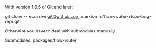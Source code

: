 With version 1.6.5 of Git and later:

git clone --recursive git@github.com:marktomm/flow-router-stops-bug-repr.git

Otherwise you have to deal with submodules manually

Submodules:
packages/flow-router